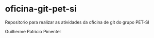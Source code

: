 # oficina-git-pet-si
Repositorio para realizar as atividades da oficina de git do grupo PET-SI

Guilherme Patrício Pimentel